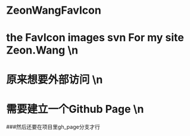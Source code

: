 # ZeonWangFavIcon

# the FavIcon images svn For my site Zeon.Wang \n
# 原来想要外部访问 \n
# 需要建立一个Github Page \n
###然后还要在项目里gh_page分支才行
